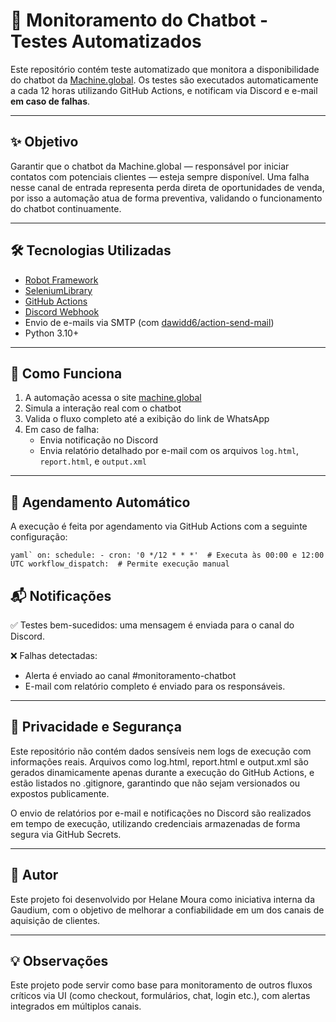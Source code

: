 # 🤖 Monitoramento do Chatbot - Testes Automatizados

Este repositório contém teste automatizado que monitora a disponibilidade do chatbot da [Machine.global](https://machine.global). Os testes são executados automaticamente a cada 12 horas utilizando GitHub Actions, e notificam via Discord e e-mail **em caso de falhas**.

---

## ✨ Objetivo

Garantir que o chatbot da Machine.global — responsável por iniciar contatos com potenciais clientes — esteja sempre disponível. Uma falha nesse canal de entrada representa perda direta de oportunidades de venda, por isso a automação atua de forma preventiva, validando o funcionamento do chatbot continuamente.

---

## 🛠️ Tecnologias Utilizadas

- [Robot Framework](https://robotframework.org/)
- [SeleniumLibrary](http://robotframework.org/SeleniumLibrary/)
- [GitHub Actions](https://github.com/features/actions)
- [Discord Webhook](https://support.discord.com/hc/pt-br/articles/228383668)
- Envio de e-mails via SMTP (com [dawidd6/action-send-mail](https://github.com/dawidd6/action-send-mail))
- Python 3.10+

---

## 🚀 Como Funciona

1. A automação acessa o site [machine.global](https://machine.global)
2. Simula a interação real com o chatbot
3. Valida o fluxo completo até a exibição do link de WhatsApp
4. Em caso de falha:
   - Envia notificação no Discord
   - Envia relatório detalhado por e-mail com os arquivos `log.html`, `report.html`, e `output.xml`

---

## 📅 Agendamento Automático

A execução é feita por agendamento via GitHub Actions com a seguinte configuração:

  ```yaml`
on:
  schedule:
    - cron: '0 */12 * * *'  # Executa às 00:00 e 12:00 UTC
  workflow_dispatch:  # Permite execução manual```

## 📬 Notificações

✅ Testes bem-sucedidos: uma mensagem é enviada para o canal do Discord.

❌ Falhas detectadas:
- Alerta é enviado ao canal #monitoramento-chatbot
- E-mail com relatório completo é enviado para os responsáveis.

---

## 🔐 Privacidade e Segurança

Este repositório não contém dados sensíveis nem logs de execução com informações reais.
Arquivos como log.html, report.html e output.xml são gerados dinamicamente apenas durante a execução do GitHub Actions, e estão listados no .gitignore, garantindo que não sejam versionados ou expostos publicamente.

O envio de relatórios por e-mail e notificações no Discord são realizados em tempo de execução, utilizando credenciais armazenadas de forma segura via GitHub Secrets.

---

## 👤 Autor

Este projeto foi desenvolvido por Helane Moura como iniciativa interna da Gaudium, com o objetivo de melhorar a confiabilidade em um dos canais de aquisição de clientes.

---

## 💡 Observações

Este projeto pode servir como base para monitoramento de outros fluxos críticos via UI (como checkout, formulários, chat, login etc.), com alertas integrados em múltiplos canais.
